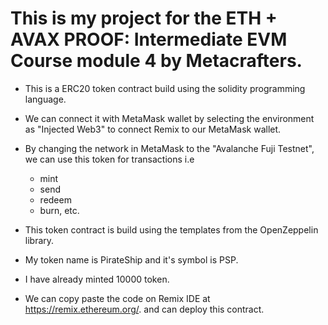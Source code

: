 # This is my project for the ETH + AVAX PROOF: Intermediate EVM Course module 4 by Metacrafters.

- This is a ERC20 token contract build using the solidity programming language.
  
- We can connect it with MetaMask wallet by selecting the environment as "Injected Web3" to connect Remix to our MetaMask wallet.
  
- By changing the network in MetaMask to the "Avalanche Fuji Testnet", we can use this token for transactions i.e
  - mint
  - send
  - redeem
  - burn, etc.
    
- This token contract is build using the templates from the OpenZeppelin library.

- My token name is PirateShip and it's symbol is PSP.

- I have already minted 10000 token.
  
- We can copy paste the code on Remix IDE at https://remix.ethereum.org/. and can deploy this contract.
